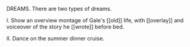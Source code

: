 DREAMS. There are two types of dreams. 

I. 
Show an overview montage of Gale's [[old]] life, with [[overlay]] and voiceover of the story he [[wrote]] before bed. 

II.
Dance on the summer dinner cruise.
